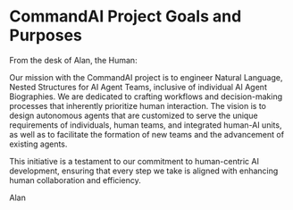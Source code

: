# CommandAI Project Goals and Purposes

From the desk of Alan, the Human:

Our mission with the CommandAI project is to engineer Natural Language, Nested Structures for AI Agent Teams, inclusive of individual AI Agent Biographies. We are dedicated to crafting workflows and decision-making processes that inherently prioritize human interaction. The vision is to design autonomous agents that are customized to serve the unique requirements of individuals, human teams, and integrated human-AI units, as well as to facilitate the formation of new teams and the advancement of existing agents.

This initiative is a testament to our commitment to human-centric AI development, ensuring that every step we take is aligned with enhancing human collaboration and efficiency.

Alan

